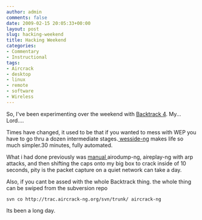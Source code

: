 ```yaml
---
author: admin
comments: false
date: 2009-02-15 20:05:33+00:00
layout: post
slug: hacking-weekend
title: Hacking Weekend
categories:
- Commentary
- Instructional
tags:
- Aircrack
- desktop
- linux
- remote
- software
- Wireless
---
```


So, I've been experimenting over the weekend with [Backtrack 4](http://www.remote-exploit.org/backtrack_download.html). My... Lord....

Times have changed, it used to be that if you wanted to mess with WEP you have to go thru a dozen intermediate stages.[ wesside-ng](http://www.aircrack-ng.org/doku.php?id=wesside-ng) makes life so much simpler.30 minutes, fully automated.

What i had done previously was [manual ](http://www.neophob.com/serendipity/index.php?/archives/62-WEP-Cracking-with-Aircrack.html)airodump-ng, aireplay-ng with arp attacks, and then shifting the caps onto my big box to crack inside of 10 seconds, pity is the packet capture on a quiet network can take a day.

Also, if you cant be assed with the whole Backtrack thing. the whole thing can be swiped from the subversion repo

    
    svn co http://trac.aircrack-ng.org/svn/trunk/ aircrack-ng

Its been a long day.

